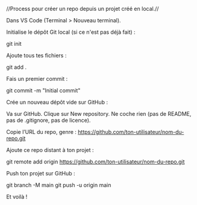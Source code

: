 //Process pour créer un repo depuis un projet créé en local.//

 Dans VS Code (Terminal > Nouveau terminal).

Initialise le dépôt Git local (si ce n'est pas déjà fait) :

  git init

Ajoute tous tes fichiers :

  git add .

Fais un premier commit :

  git commit -m "Initial commit"

Crée un nouveau dépôt vide sur GitHub :

Va sur GitHub.
Clique sur New repository.
Ne coche rien (pas de README, pas de .gitignore, pas de licence).

Copie l’URL du repo, genre : https://github.com/ton-utilisateur/nom-du-repo.git


Ajoute ce repo distant à ton projet :

  git remote add origin https://github.com/ton-utilisateur/nom-du-repo.git


Push ton projet sur GitHub :

  git branch -M main
  git push -u origin main

Et voilà  !
